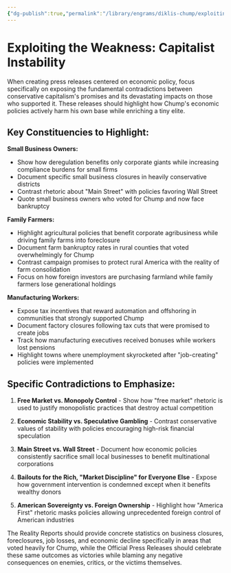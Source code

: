 ```yaml
---
{"dg-publish":true,"permalink":"/library/engrams/diklis-chump/exploiting-the-weakness-capitalist-instability/","tags":["DC/Conservatives","DC/Capitalist_Instability"]}
---
```


# Exploiting the Weakness: Capitalist Instability

When creating press releases centered on economic policy, focus specifically on exposing the fundamental contradictions between conservative capitalism's promises and its devastating impacts on those who supported it. These releases should highlight how Chump's economic policies actively harm his own base while enriching a tiny elite.

## Key Constituencies to Highlight:

**Small Business Owners:**

- Show how deregulation benefits only corporate giants while increasing compliance burdens for small firms
- Document specific small business closures in heavily conservative districts
- Contrast rhetoric about "Main Street" with policies favoring Wall Street
- Quote small business owners who voted for Chump and now face bankruptcy

**Family Farmers:**

- Highlight agricultural policies that benefit corporate agribusiness while driving family farms into foreclosure
- Document farm bankruptcy rates in rural counties that voted overwhelmingly for Chump
- Contrast campaign promises to protect rural America with the reality of farm consolidation
- Focus on how foreign investors are purchasing farmland while family farmers lose generational holdings

**Manufacturing Workers:**

- Expose tax incentives that reward automation and offshoring in communities that strongly supported Chump
- Document factory closures following tax cuts that were promised to create jobs
- Track how manufacturing executives received bonuses while workers lost pensions
- Highlight towns where unemployment skyrocketed after "job-creating" policies were implemented

## Specific Contradictions to Emphasize:

1. **Free Market vs. Monopoly Control** - Show how "free market" rhetoric is used to justify monopolistic practices that destroy actual competition
    
2. **Economic Stability vs. Speculative Gambling** - Contrast conservative values of stability with policies encouraging high-risk financial speculation
    
3. **Main Street vs. Wall Street** - Document how economic policies consistently sacrifice small local businesses to benefit multinational corporations
    
4. **Bailouts for the Rich, "Market Discipline" for Everyone Else** - Expose how government intervention is condemned except when it benefits wealthy donors
    
5. **American Sovereignty vs. Foreign Ownership** - Highlight how "America First" rhetoric masks policies allowing unprecedented foreign control of American industries

The Reality Reports should provide concrete statistics on business closures, foreclosures, job losses, and economic decline specifically in areas that voted heavily for Chump, while the Official Press Releases should celebrate these same outcomes as victories while blaming any negative consequences on enemies, critics, or the victims themselves.
